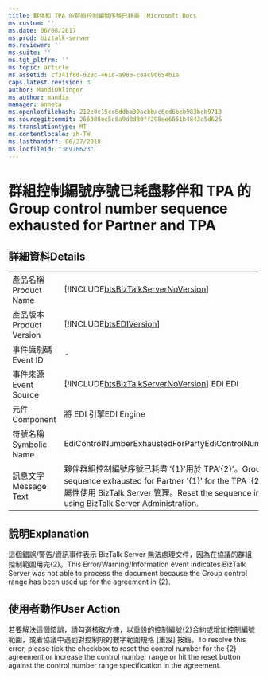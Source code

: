 ```yaml
---
title: 夥伴和 TPA 的群組控制編號序號已耗盡 |Microsoft Docs
ms.custom: ''
ms.date: 06/08/2017
ms.prod: biztalk-server
ms.reviewer: ''
ms.suite: ''
ms.tgt_pltfrm: ''
ms.topic: article
ms.assetid: cf341f8d-02ec-4618-a980-c8ac90654b1a
caps.latest.revision: 3
author: MandiOhlinger
ms.author: mandia
manager: anneta
ms.openlocfilehash: 212c9c15cc6ddba30acbbac6cd6bcb983bcb9713
ms.sourcegitcommit: 266308ec5c6a9d8d80ff298ee6051b4843c5d626
ms.translationtype: MT
ms.contentlocale: zh-TW
ms.lasthandoff: 06/27/2018
ms.locfileid: "36976623"
---
```

# <a name="group-control-number-sequence-exhausted-for-partner-and-tpa"></a><span data-ttu-id="d5f05-102">群組控制編號序號已耗盡夥伴和 TPA 的</span><span class="sxs-lookup"><span data-stu-id="d5f05-102">Group control number sequence exhausted for Partner and TPA</span></span>
## <a name="details"></a><span data-ttu-id="d5f05-103">詳細資料</span><span class="sxs-lookup"><span data-stu-id="d5f05-103">Details</span></span>  
  
|                 |                                                                                                                                                              |
|-----------------|--------------------------------------------------------------------------------------------------------------------------------------------------------------|
|  <span data-ttu-id="d5f05-104">產品名稱</span><span class="sxs-lookup"><span data-stu-id="d5f05-104">Product Name</span></span>   |                                      [!INCLUDE[btsBizTalkServerNoVersion](../includes/btsbiztalkservernoversion-md.md)]                                      |
| <span data-ttu-id="d5f05-105">產品版本</span><span class="sxs-lookup"><span data-stu-id="d5f05-105">Product Version</span></span> |                                                  [!INCLUDE[btsEDIVersion](../includes/btsediversion-md.md)]                                                  |
|    <span data-ttu-id="d5f05-106">事件識別碼</span><span class="sxs-lookup"><span data-stu-id="d5f05-106">Event ID</span></span>     |                                                                              -                                                                               |
|  <span data-ttu-id="d5f05-107">事件來源</span><span class="sxs-lookup"><span data-stu-id="d5f05-107">Event Source</span></span>   |                                    [!INCLUDE[btsBizTalkServerNoVersion](../includes/btsbiztalkservernoversion-md.md)]<span data-ttu-id="d5f05-108"> EDI</span><span class="sxs-lookup"><span data-stu-id="d5f05-108"> EDI</span></span>                                    |
|    <span data-ttu-id="d5f05-109">元件</span><span class="sxs-lookup"><span data-stu-id="d5f05-109">Component</span></span>    |                                                                          <span data-ttu-id="d5f05-110">將 EDI 引擎</span><span class="sxs-lookup"><span data-stu-id="d5f05-110">EDI Engine</span></span>                                                                          |
|  <span data-ttu-id="d5f05-111">符號名稱</span><span class="sxs-lookup"><span data-stu-id="d5f05-111">Symbolic Name</span></span>  |                                                              <span data-ttu-id="d5f05-112">EdiControlNumberExhaustedForParty</span><span class="sxs-lookup"><span data-stu-id="d5f05-112">EdiControlNumberExhaustedForParty</span></span>                                                               |
|  <span data-ttu-id="d5f05-113">訊息文字</span><span class="sxs-lookup"><span data-stu-id="d5f05-113">Message Text</span></span>   | <span data-ttu-id="d5f05-114">夥伴群組控制編號序號已耗盡 '{1}'用於 TPA'{2}'。</span><span class="sxs-lookup"><span data-stu-id="d5f05-114">Group control number sequence exhausted for Partner '{1}' for the TPA '{2}'.</span></span> <span data-ttu-id="d5f05-115">重設在序列{2}-EDI 屬性使用 BizTalk Server 管理。</span><span class="sxs-lookup"><span data-stu-id="d5f05-115">Reset the sequence in {2} - EDI Properties using BizTalk Server Administration.</span></span> |
  
## <a name="explanation"></a><span data-ttu-id="d5f05-116">說明</span><span class="sxs-lookup"><span data-stu-id="d5f05-116">Explanation</span></span>  
 <span data-ttu-id="d5f05-117">這個錯誤/警告/資訊事件表示 BizTalk Server 無法處理文件，因為在協議的群組控制範圍用完{2}。</span><span class="sxs-lookup"><span data-stu-id="d5f05-117">This Error/Warning/Information event indicates BizTalk Server was not able to process the document because the Group control range has been used up for the agreement in {2}.</span></span>  
  
## <a name="user-action"></a><span data-ttu-id="d5f05-118">使用者動作</span><span class="sxs-lookup"><span data-stu-id="d5f05-118">User Action</span></span>  
 <span data-ttu-id="d5f05-119">若要解決這個錯誤，請勾選核取方塊，以重設的控制編號{2}合約或增加控制編號範圍，或者協議中遇到對控制項的數字範圍規格 [重設] 按鈕。</span><span class="sxs-lookup"><span data-stu-id="d5f05-119">To resolve this error, please tick the checkbox to reset the control number for the {2} agreement or increase the control number range or hit the reset button against the control number range specification in the agreement.</span></span>